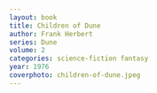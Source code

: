 ```yaml
---
layout: book
title: Children of Dune
author: Frank Herbert
series: Dune
volume: 2
categories: science-fiction fantasy
year: 1976
coverphoto: children-of-dune.jpeg
---
```

